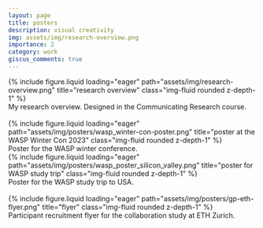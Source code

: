 ```yaml
---
layout: page
title: posters
description: visual creativity
img: assets/img/research-overview.png
importance: 2
category: work
giscus_comments: true
---
```


<div class="row justify-content-sm-center">
    <div class="col-sm-10 d-flex flex-column align-items-center">
        <div class="col-sm-12 mt-3 mt-md-0">
            {% include figure.liquid loading="eager" path="assets/img/research-overview.png" title="research overview" class="img-fluid rounded z-depth-1" %}
        </div>
        <div class="caption mt-1 text-center">
            My research overview. Designed in the Communicating Research course.
        </div>
    </div>
</div>
<br/>

<div class="row justify-content-sm-center">
    <div class="col-sm-6 d-flex flex-column align-items-center">
        <div class="mb-3">
            {% include figure.liquid loading="eager" path="assets/img/posters/wasp_winter-con-poster.png" title="poster at the WASP Winter Con 2023" class="img-fluid rounded z-depth-1" %}
        </div>
        <div class="caption text-center">
            Poster for the WASP winter conference.
        </div>
    </div>
    <div class="col-sm-6 d-flex flex-column align-items-center">
        <div class="mb-3">
            {% include figure.liquid loading="eager" path="assets/img/posters/wasp_poster_silicon_valley.png" title="poster for WASP study trip" class="img-fluid rounded z-depth-1" %}
        </div>
        <div class="caption text-center">
            Poster for the WASP study trip to USA. 
        </div>
    </div>
</div>
<br/>

<div class="row justify-content-sm-center">
  <div class="col-sm-6 d-flex flex-column align-items-center">
        <div>
            {% include figure.liquid loading="eager" path="assets/img/posters/gp-eth-flyer.png" title="flyer" class="img-fluid rounded z-depth-1" %}
        </div>
        <div class="caption text-center mt-1">
            Participant recruitment flyer for the collaboration study at ETH Zurich.
        </div>
  </div>
</div>
